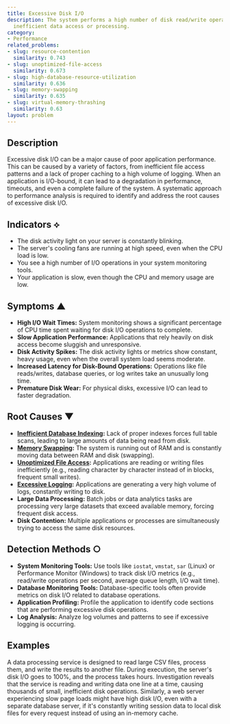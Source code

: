 ```yaml
---
title: Excessive Disk I/O
description: The system performs a high number of disk read/write operations, indicating
  inefficient data access or processing.
category:
- Performance
related_problems:
- slug: resource-contention
  similarity: 0.743
- slug: unoptimized-file-access
  similarity: 0.673
- slug: high-database-resource-utilization
  similarity: 0.636
- slug: memory-swapping
  similarity: 0.635
- slug: virtual-memory-thrashing
  similarity: 0.63
layout: problem
---
```


## Description
Excessive disk I/O can be a major cause of poor application performance. This can be caused by a variety of factors, from inefficient file access patterns and a lack of proper caching to a high volume of logging. When an application is I/O-bound, it can lead to a degradation in performance, timeouts, and even a complete failure of the system. A systematic approach to performance analysis is required to identify and address the root causes of excessive disk I/O.

## Indicators ⟡
- The disk activity light on your server is constantly blinking.
- The server's cooling fans are running at high speed, even when the CPU load is low.
- You see a high number of I/O operations in your system monitoring tools.
- Your application is slow, even though the CPU and memory usage are low.

## Symptoms ▲

- **High I/O Wait Times:** System monitoring shows a significant percentage of CPU time spent waiting for disk I/O operations to complete.
- **Slow Application Performance:** Applications that rely heavily on disk access become sluggish and unresponsive.
- **Disk Activity Spikes:** The disk activity lights or metrics show constant, heavy usage, even when the overall system load seems moderate.
- **Increased Latency for Disk-Bound Operations:** Operations like file reads/writes, database queries, or log writes take an unusually long time.
- **Premature Disk Wear:** For physical disks, excessive I/O can lead to faster degradation.

## Root Causes ▼

- **[Inefficient Database Indexing](inefficient-database-indexing.md):** Lack of proper indexes forces full table scans, leading to large amounts of data being read from disk.
- **[Memory Swapping](memory-swapping.md):** The system is running out of RAM and is constantly moving data between RAM and disk (swapping).
- **[Unoptimized File Access](unoptimized-file-access.md):** Applications are reading or writing files inefficiently (e.g., reading character by character instead of in blocks, frequent small writes).
- **[Excessive Logging](excessive-logging.md):** Applications are generating a very high volume of logs, constantly writing to disk.
- **Large Data Processing:** Batch jobs or data analytics tasks are processing very large datasets that exceed available memory, forcing frequent disk access.
- **Disk Contention:** Multiple applications or processes are simultaneously trying to access the same disk resources.

## Detection Methods ○

- **System Monitoring Tools:** Use tools like `iostat`, `vmstat`, `sar` (Linux) or Performance Monitor (Windows) to track disk I/O metrics (e.g., read/write operations per second, average queue length, I/O wait time).
- **Database Monitoring Tools:** Database-specific tools often provide metrics on disk I/O related to database operations.
- **Application Profiling:** Profile the application to identify code sections that are performing excessive disk operations.
- **Log Analysis:** Analyze log volumes and patterns to see if excessive logging is occurring.

## Examples
A data processing service is designed to read large CSV files, process them, and write the results to another file. During execution, the server's disk I/O goes to 100%, and the process takes hours. Investigation reveals that the service is reading and writing data one line at a time, causing thousands of small, inefficient disk operations. Similarly, a web server experiencing slow page loads might have high disk I/O, even with a separate database server, if it's constantly writing session data to local disk files for every request instead of using an in-memory cache.